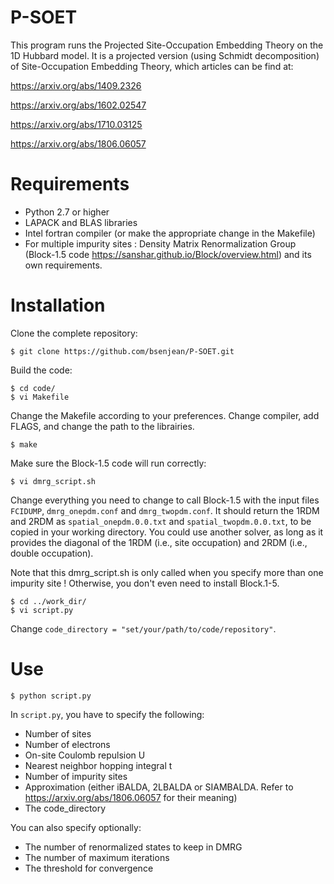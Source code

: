 # P-SOET

This program runs the Projected Site-Occupation Embedding Theory on the 1D Hubbard model.
It is a projected version (using Schmidt decomposition) of Site-Occupation Embedding Theory, which articles can be find at:

https://arxiv.org/abs/1409.2326

https://arxiv.org/abs/1602.02547

https://arxiv.org/abs/1710.03125

https://arxiv.org/abs/1806.06057


# Requirements

- Python 2.7 or higher
- LAPACK and BLAS libraries
- Intel fortran compiler (or make the appropriate change in the Makefile)
- For multiple impurity sites : 
Density Matrix Renormalization Group (Block-1.5 code https://sanshar.github.io/Block/overview.html)
and its own requirements.

# Installation

Clone the complete repository:
```
$ git clone https://github.com/bsenjean/P-SOET.git
```

Build the code:
```
$ cd code/
$ vi Makefile
```

Change the Makefile according to your preferences. Change compiler, add FLAGS, and change the path to the librairies.

```
$ make
```

Make sure the Block-1.5 code will run correctly:

```
$ vi dmrg_script.sh
```

Change everything you need to change to call Block-1.5 with the input files ```FCIDUMP```, ```dmrg_onepdm.conf``` and ```dmrg_twopdm.conf```.
It should return the 1RDM and 2RDM as ```spatial_onepdm.0.0.txt``` and ```spatial_twopdm.0.0.txt```, to be copied in your working directory.
You could use another solver, as long as it provides the diagonal of the 1RDM (i.e., site occupation) and 2RDM (i.e., double occupation).

Note that this dmrg_script.sh is only called when you specify more than one impurity site ! Otherwise, you don't even need to install Block.1-5.

```
$ cd ../work_dir/
$ vi script.py
```

Change ```code_directory = "set/your/path/to/code/repository"```.

# Use

```
$ python script.py
```

In ```script.py```, you have to specify the following:

- Number of sites
- Number of electrons
- On-site Coulomb repulsion U
- Nearest neighbor hopping integral t
- Number of impurity sites
- Approximation (either iBALDA, 2LBALDA or SIAMBALDA. Refer to https://arxiv.org/abs/1806.06057 for their meaning)
- The code_directory

You can also specify optionally:
- The number of renormalized states to keep in DMRG
- The number of maximum iterations
- The threshold for convergence
